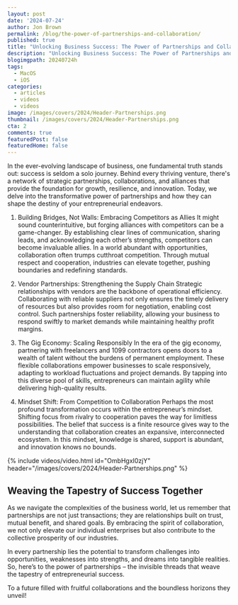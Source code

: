 ```yaml
---
layout: post
date: '2024-07-24'
author: Jon Brown
permalink: /blog/the-power-of-partnerships-and-collaboration/
published: true
title: "Unlocking Business Success: The Power of Partnerships and Collaboration!"
description: "Unlocking Business Success: The Power of Partnerships and Collaboration!"
blogimgpath: 20240724h
tags:
  - MacOS
  - iOS
categories:
  - articles
  - videos
  - videos
image: /images/covers/2024/Header-Partnerships.png
thumbnail: /images/covers/2024/Header-Partnerships.png
cta: 2
comments: true
featuredPost: false
featuredHome: false
---
```

In the ever-evolving landscape of business, one fundamental truth stands out: success is seldom a solo journey. Behind every thriving venture, there's a network of strategic partnerships, collaborations, and alliances that provide the foundation for growth, resilience, and innovation. Today, we delve into the transformative power of partnerships and how they can shape the destiny of your entrepreneurial endeavors.

1. Building Bridges, Not Walls: Embracing Competitors as Allies
It might sound counterintuitive, but forging alliances with competitors can be a game-changer. By establishing clear lines of communication, sharing leads, and acknowledging each other’s strengths, competitors can become invaluable allies. In a world abundant with opportunities, collaboration often trumps cutthroat competition. Through mutual respect and cooperation, industries can elevate together, pushing boundaries and redefining standards.

2. Vendor Partnerships: Strengthening the Supply Chain
Strategic relationships with vendors are the backbone of operational efficiency. Collaborating with reliable suppliers not only ensures the timely delivery of resources but also provides room for negotiation, enabling cost control. Such partnerships foster reliability, allowing your business to respond swiftly to market demands while maintaining healthy profit margins.

3. The Gig Economy: Scaling Responsibly
In the era of the gig economy, partnering with freelancers and 1099 contractors opens doors to a wealth of talent without the burdens of permanent employment. These flexible collaborations empower businesses to scale responsively, adapting to workload fluctuations and project demands. By tapping into this diverse pool of skills, entrepreneurs can maintain agility while delivering high-quality results.

4. Mindset Shift: From Competition to Collaboration
Perhaps the most profound transformation occurs within the entrepreneur’s mindset. Shifting focus from rivalry to cooperation paves the way for limitless possibilities. The belief that success is a finite resource gives way to the understanding that collaboration creates an expansive, interconnected ecosystem. In this mindset, knowledge is shared, support is abundant, and innovation knows no bounds.

{% include videos/video.html id="OmbHgxI0zjY" header="/images/covers/2024/Header-Partnerships.png" %}

## Weaving the Tapestry of Success Together

As we navigate the complexities of the business world, let us remember that partnerships are not just transactions; they are relationships built on trust, mutual benefit, and shared goals. By embracing the spirit of collaboration, we not only elevate our individual enterprises but also contribute to the collective prosperity of our industries.

In every partnership lies the potential to transform challenges into opportunities, weaknesses into strengths, and dreams into tangible realities. So, here’s to the power of partnerships – the invisible threads that weave the tapestry of entrepreneurial success.

To a future filled with fruitful collaborations and the boundless horizons they unveil!